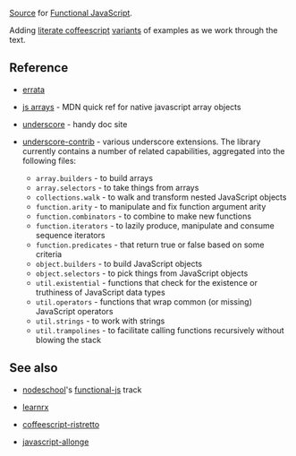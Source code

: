[Source](source) for [Functional JavaScript](http://www.functionaljavascript.com).

Adding [literate coffeescript](http://coffeescript.org/#literate) [variants](coffee) of examples as we work through the text.

## Reference

* [errata](http://www.oreilly.com/catalog/errata.csp?isbn=0636920028857)

* [js arrays](https://developer.mozilla.org/en-US/docs/Web/JavaScript/Reference/Global_Objects/Array) - MDN quick ref for native javascript array objects

* [underscore](http://underscorejs.org/) - handy doc site

* [underscore-contrib](http://documentcloud.github.io/underscore-contrib/) -
  various underscore extensions.  The library currently contains a number 
  of related capabilities, aggregated into the following files:
  * `array.builders` - to build arrays
  * `array.selectors` - to take things from arrays
  * `collections.walk` - to walk and transform nested JavaScript objects
  * `function.arity` - to manipulate and fix function argument arity
  * `function.combinators` - to combine to make new functions
  * `function.iterators` - to lazily produce, manipulate and consume sequence iterators
  * `function.predicates` - that return true or false based on some criteria
  * `object.builders` - to build JavaScript objects
  * `object.selectors` - to pick things from JavaScript objects
  * `util.existential` - functions that check for the existence or truthiness of JavaScript data types
  * `util.operators` - functions that wrap common (or missing) JavaScript operators
  * `util.strings` - to work with strings
  * `util.trampolines` - to facilitate calling functions recursively without blowing the stack



## See also

* [nodeschool](http://nodeschool.io)'s [functional-js](https://github.com/joyrexus/nodeschool/tree/master/functional-js) track

* [learnrx](http://reactive-extensions.github.io/learnrx/)

* [coffeescript-ristretto](https://leanpub.com/coffeescript-ristretto/read)

* [javascript-allonge](https://github.com/raganwald/javascript-allonge)

